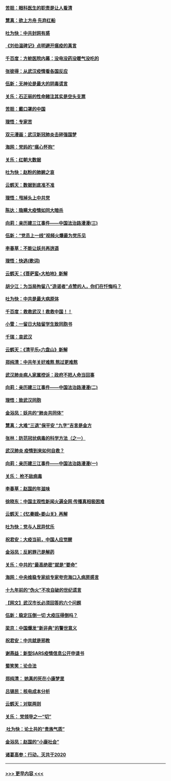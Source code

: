 #### [苦胆：眼科医生的职责是让人看清](../pages/nsc993/n11853840.md?t=02091122) 
#### [慧真：欲上方舟 先弃红船](../pages/nsc993/n11853483.md?t=02091122) 
#### [吐为快：中共封网有感](../pages/nsc993/n11852575.md?t=02091122) 
#### [《刘伯温碑记》点明避开瘟疫的真言](../pages/nsc993/n11852128.md?t=02091122) 
#### [千百度：方舱医院内幕：没电没药没暖气没吃的](../pages/nsc993/n11850211.md?t=02091122) 
#### [张彼得：从武汉疫情看各国反应](../pages/nsc993/n11850102.md?t=02091122) 
#### [伍新：无神论是最大的阴毒谎言](../pages/nsc993/n11846129.md?t=02091122) 
#### [关乐：石正丽的性命赌注其实是空头支票](../pages/nsc993/n11846109.md?t=02091122) 
#### [苦胆：戴口罩的中国](../pages/nsc993/n11845576.md?t=02091122) 
#### [理悟：专家苦](../pages/nsc993/n11845564.md?t=02091122) 
#### [双元漫画：武汉新冠肺炎击碎强国梦](../pages/nsc993/n11843320.md?t=02091122) 
#### [海网：党妈的“瘟心怀抱”](../pages/nsc993/n11840740.md?t=02091122) 
#### [关乐：红朝大数据](../pages/nsc993/n11840675.md?t=02091122) 
#### [吐为快：赵粉的肺腑之哀](../pages/nsc993/n11840618.md?t=02091122) 
#### [云鹤天：数据到底准不准](../pages/nsc993/n11840325.md?t=02091122) 
#### [理悟：甩掉头上中共党](../pages/nsc993/n11838826.md?t=02091122) 
#### [陈达：隐瞒大疫情如同大暗杀](../pages/nsc993/n11838771.md?t=02091122) 
#### [向莉：亲历建三江事件——中国法治路漫漫(三)](../pages/nsc993/n11831825.md?t=02091122) 
#### [伍新：“党员上一线”视频火爆最为党乐见](../pages/nsc993/n11838200.md?t=02091122) 
#### [李春草：不能让妖共再逍遥](../pages/nsc993/n11838102.md?t=02091122) 
#### [理悟：快逃(歌词)](../pages/nsc993/n11838083.md?t=02091122) 
#### [云鹤天：《菩萨蛮▪大柏地》新解](../pages/nsc993/n11838059.md?t=02091122) 
#### [胡少江：为当局拘留八“造谣者”点赞的人，你们在忏悔吗？](../pages/nsc993/n11836801.md?t=02091122) 
#### [吐为快：中共是最大病原体](../pages/nsc993/n11836748.md?t=02091122) 
#### [千百度：救救武汉！救救中国！！](../pages/nsc993/n11836145.md?t=02091122) 
#### [小雪：一留日大陆留学生致同胞书](../pages/nsc993/n11834624.md?t=02091122) 
#### [千瑞：哀武汉](../pages/nsc993/n11833647.md?t=02091122) 
#### [云鹤天：《清平乐▪六盘山》新解](../pages/nsc993/n11833611.md?t=02091122) 
#### [郑纯清：中共年关好难熬 熬过更难熬](../pages/nsc993/n11833489.md?t=02091122) 
#### [武汉肺炎病人家属控诉：政府不把人命当回事](../pages/nsc993/n11833205.md?t=02091122) 
#### [向莉：亲历建三江事件——中国法治路漫漫(二)](../pages/nsc993/n11829102.md?t=02091122) 
#### [理悟：致武汉同胞](../pages/nsc993/n11831522.md?t=02091122) 
#### [金浴凤：妖共的“肺炎共同体”](../pages/nsc993/n11829448.md?t=02091122) 
#### [慧真：大难“三退”保平安 “九字”吉言是金方](../pages/nsc993/n11829501.md?t=02091122) 
#### [张林：防范冠状病毒的科学方法（之一）](../pages/nsc993/n11828618.md?t=02091122) 
#### [武汉肺炎 疫情到来如何自救？](../pages/nsc993/n11827632.md?t=02091122) 
#### [向莉：亲历建三江事件——中国法治路漫漫(一)](../pages/nsc993/n11827190.md?t=02091122) 
#### [关乐： 枪不敌病毒](../pages/nsc993/n11826746.md?t=02091122) 
#### [李春草：赵国的年滋味](../pages/nsc993/n11826321.md?t=02091122) 
#### [徐晓东：中国主观性新闻火遍全网 传播真相极困难](../pages/nsc993/n11826508.md?t=02091122) 
#### [云鹤天：《忆秦娥▪娄山关》再解](../pages/nsc993/n11824682.md?t=02091122) 
#### [吐为快：党与人民异忧乐](../pages/nsc993/n11824660.md?t=02091122) 
#### [祝君安：大疫当前，中国人应觉醒](../pages/nsc993/n11821946.md?t=02091122) 
#### [金浴凤：反躬罪己是解药](../pages/nsc993/n11820280.md?t=02091122) 
#### [关乐：中共的“最高绝密”就是“要命”](../pages/nsc993/n11816946.md?t=02091122) 
#### [海网：中央维稳专家组专家夸完海口入病房感言](../pages/nsc993/n11815138.md?t=02091122) 
#### [十九年前的“伪火”不攻自破的世纪谎言](../pages/nsc993/n11813238.md?t=02091122) 
#### [【网文】武汉市长必须回答的六个问题](../pages/nsc993/n11813848.md?t=02091122) 
#### [伍新：稳定压倒一切 大疫压得倒吗？](../pages/nsc993/n11812634.md?t=02091122) 
#### [梁京：中国爆发“新非典”的警世意义](../pages/nsc993/n11812554.md?t=02091122) 
#### [祝君安：中共就是邪教](../pages/nsc993/n11812431.md?t=02091122) 
#### [谢燕益：新型SARS疫情信息公开申请书](../pages/nsc993/n11808840.md?t=02091122) 
#### [蜀笑笑：论合法](../pages/nsc993/n11808064.md?t=02091122) 
#### [郑纯清： 她真的死在小康梦里](../pages/nsc993/n11806623.md?t=02091122) 
#### [吕锡民：核电成本分析](../pages/nsc993/n11806284.md?t=02091122) 
#### [云鹤天：对联两则](../pages/nsc993/n11805957.md?t=02091122) 
#### [关乐： 党领导之一“切”](../pages/nsc993/n11804505.md?t=02091122) 
#### [ 吐为快：论土共的“贵族气质”](../pages/nsc993/n11804490.md?t=02091122) 
#### [金浴凤：赵国的“小康社会”](../pages/nsc993/n11804452.md?t=02091122) 
#### [诸葛高参：行动，灭共于2020](../pages/nsc993/n11804120.md?t=02091122) 

----
#### [ >>> 更早内容 <<< ](../indexes/nsc993-earlier.md)

